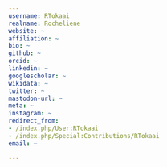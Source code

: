 ```yaml
---
username: RTokaai
realname: Rocheliene
website: ~
affiliation: ~
bio: ~
github: ~
orcid: ~
linkedin: ~
googlescholar: ~
wikidata: ~
twitter: ~
mastodon-url: ~
meta: ~
instagram: ~
redirect_from:
- /index.php/User:RTokaai
- /index.php/Special:Contributions/RTokaai
email: ~

---
```

